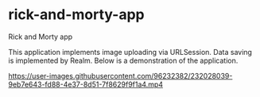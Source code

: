# rick-and-morty-app
Rick and Morty app

This application implements image uploading via URLSession. 
Data saving is implemented by Realm. 
Below is a demonstration of the application.


https://user-images.githubusercontent.com/96232382/232028039-9eb7e643-fd88-4e37-8d51-7f8629f9f1a4.mp4

